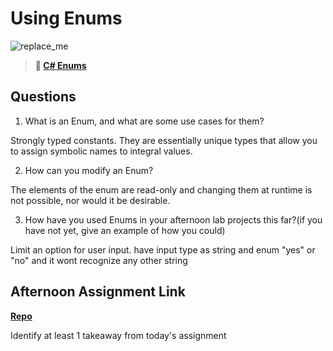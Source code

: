 # Using Enums

![replace_me](https://codeworks.blob.core.windows.net/public/assets/img/illustrations/placeholder.svg)

> **📖 [C# Enums](https://codeworksacademy.com/fs-student-guide/resources/wk10/03-Enums)**

## Questions

1. What is an Enum, and what are some use cases for them?

Strongly typed constants. They are essentially unique types that allow you to assign symbolic names to integral values. 


2. How can you modify an Enum?

The elements of the enum are read-only and changing them at runtime is not possible, nor would it be desirable.

3. How have you used Enums in your afternoon lab projects this far?(if you have not yet, give an example of how you could)

Limit an option for user input.  have input type as string and enum "yes" or "no" and it wont recognize any other string

## Afternoon Assignment Link

**[Repo](https://github.com/AndrewLaRue/Checkpoint_8_AllSpice.git)**

Identify at least 1 takeaway from today's assignment

